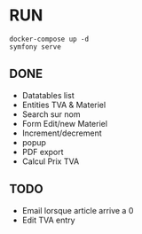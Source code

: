 # RUN

```
docker-compose up -d
symfony serve
```

## DONE

- Datatables list
- Entities TVA & Materiel
- Search sur nom
- Form Edit/new Materiel
- Increment/decrement
- popup
- PDF export
- Calcul Prix TVA

## TODO

- Email lorsque article arrive a 0
- Edit TVA entry

